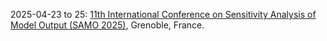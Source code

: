 2025-04-23 to 25: [11th International Conference on Sensitivity Analysis of Model Output (SAMO 2025)](https://samo2025.sciencesconf.org/?lang=en), Grenoble, France.

